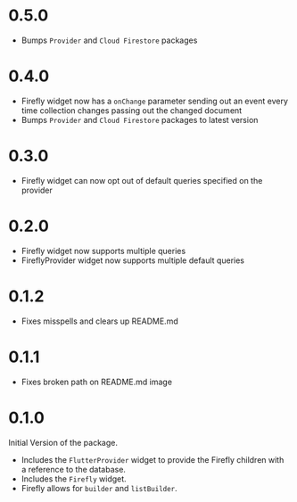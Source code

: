 # 0.5.0

 - Bumps `Provider` and `Cloud Firestore` packages

# 0.4.0

 - Firefly widget now has a `onChange` parameter sending out an event every time collection changes passing out the changed document
 - Bumps `Provider` and `Cloud Firestore` packages to latest version

# 0.3.0

 - Firefly widget can now opt out of default queries specified on the provider

# 0.2.0

 - Firefly widget now supports multiple queries
 - FireflyProvider widget now supports multiple default queries

# 0.1.2

 - Fixes misspells and clears up README.md

# 0.1.1

- Fixes broken path on README.md image 

# 0.1.0

Initial Version of the package.

- Includes the `FlutterProvider` widget to provide the Firefly children with a reference to the database.
- Includes the `Firefly` widget.
- Firefly allows for `builder` and `listBuilder`.